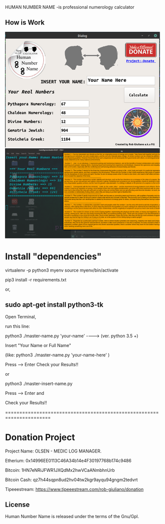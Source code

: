 

HUMAN NUMBER NAME -is professional numerology calculator



How is Work
---------------------
![](images/1.png)
![](images/2.png)


Install "dependencies"
=========================

virtualenv -p python3 myenv
source myenv/bin/activate

pip3 install -r requirements.txt

or,

sudo apt-get install python3-tk
---------------------------------------



Open Terminal,

run this line:

   python3  ./master-name.py  'your-name'               ---->      (ver. python 3.5 +)

   Insert "Your Name or Full Name"

   (like: python3 ./master-name.py 'your-name-here' )

Press --> Enter
Check your Results!!


or

  python3  ./master-insert-name.py

Press --> Enter
and

Check your Results!!

======================================================================


Donation Project
================


Project Name: OLSEN - MEDIC LOG MANAGER.

Etherium:       0x14996EE0113C46A34b14e4F30197768b174c9486

Bitcoin:        1HN7eNRiJFWR1JXQdMx2hwVCaANmbhnUrb

Bitcoin Cash:   qz7h44sqpn8ud2hv04tw2kgr9ayqu94gngm2tedvrt

Tipeeestream:   https://www.tipeeestream.com/rob-giuliano/donation



License
--------------
Human Number Name is released under the terms of the Gnu/Gpl.

